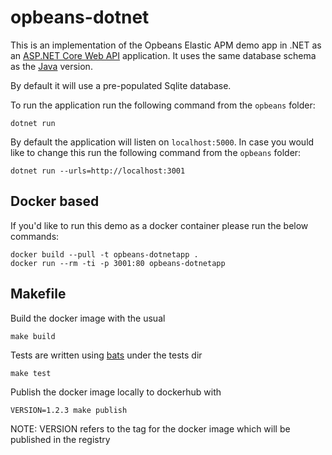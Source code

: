 # opbeans-dotnet
This is an implementation of the Opbeans Elastic APM demo app in .NET as an [ASP.NET Core Web API](https://docs.microsoft.com/en-us/aspnet/core/web-api/?view=aspnetcore-2.2) application. It uses the same
database schema as the [Java](https://github.com/elastic/opbeans-java) version.

By default it will use a pre-populated Sqlite database.

To run the application run the following command from the `opbeans` folder:

    dotnet run

By default the application will listen on `localhost:5000`. In case you would like to change this run the following command from the `opbeans` folder:

    dotnet run --urls=http://localhost:3001

## Docker based

If you'd like to run this demo as a docker container please run the below commands:

    docker build --pull -t opbeans-dotnetapp .
    docker run --rm -ti -p 3001:80 opbeans-dotnetapp


## Makefile

Build the docker image with the usual

    make build

Tests are written using [bats](https://github.com/sstephenson/bats) under the tests dir

    make test

Publish the docker image locally to dockerhub with

    VERSION=1.2.3 make publish

NOTE: VERSION refers to the tag for the docker image which will be published in the registry
